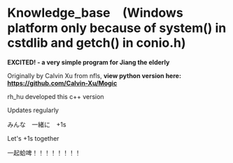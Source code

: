 # Knowledge_base　(Windows platform only because of system() in cstdlib and getch() in conio.h)

**EXCITED! - a very simple program for Jiang the elderly**

Originally by Calvin Xu from nfls, **view python version here: https://github.com/Calvin-Xu/Mogic**

rh_hu developed this c++ version

Updates regularly

みんな　一緒に　+1s

Let's +1s together

一起蛤啤！！！！！！！！
